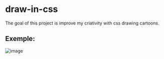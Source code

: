 # draw-in-css

The goal of this project is improve my criativity with css drawing cartoons.

## Exemple: 
![image](https://user-images.githubusercontent.com/78317354/169656377-a0ef87c0-bc3d-4572-b26e-0203ce9573ae.png)

